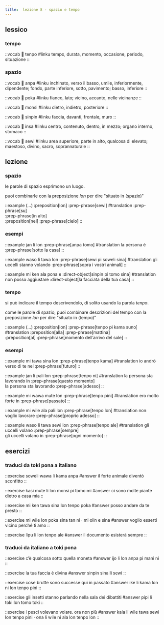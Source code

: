 ```yaml
---
title:  lezione 8 - spazio e tempo 
---
```


## lessico
### tempo
::vocab
󱥫 tenpo
#linku
tempo, durata, momento, occasione, periodo, situazione
::

### spazio
::vocab
󱤅 anpa
#linku
inchinato, verso il basso, umile, inferiormente, dipendente; fondo, parte inferiore, sotto, pavimento; basso, inferiore
::

::vocab
󱥒 poka
#linku
fianco, lato; vicino, accanto, nelle vicinanze
::

::vocab
󱤸 monsi
#linku
dietro, indietro, posteriore
::

::vocab
󱥟 sinpin
#linku
faccia, davanti, frontale, muro
::

::vocab
󱤏 insa
#linku
centro, contenuto, dentro, in mezzo; organo interno, stomaco
::

::vocab
󱥚 sewi
#linku
area superiore, parte in alto, qualcosa di elevato; maestoso, divino, sacro, soprannaturale
::

## lezione
### spazio
le parole di spazio esprimono un luogo.

puoi combinarle con la preposizione *lon* per dire "situato in (spazio)"

::example
(...) :preposition[lon] :prep-phrase[sewi]
#translation
:prep-phrase[su] \
:prep-phrase[in alto] \
:preposition[nel] :prep-phrase[cielo]
::

### esempi

::example
jan li lon :prep-phrase[anpa tomo]
#translation
la persona è :prep-phrase[sotto la casa]
::

::example
waso li tawa lon :prep-phrase[sewi pi soweli sina]
#translation
gli uccelli stanno volando :prep-phrase[sopra i vostri animali]
::

::example
mi ken ala pona e :direct-object[sinpin pi tomo sina]
#translation
non posso aggiustare :direct-object[la facciata della tua casa]
::

### tempo
si può indicare il tempo descrivendolo, di solito usando la parola *tenpo*.

come le parole di spazio, puoi combinare descrizioni del tempo con la preposizione *lon* per dire "situato in (tempo)" 

::example
(...) :preposition[lon] :prep-phrase[tenpo pi kama suno]
#translation
:preposition[alla] :prep-phrase[mattina] \
:preposition[al] :prep-phrase[momento dell’arrivo del sole]
::

### esempi
::example
mi tawa sina lon :prep-phrase[tenpo kama]
#translation
io andrò verso di te nel :prep-phrase[futuro]
::

::example
jan li pali lon :prep-phrase[tenpo ni]
#translation
la persona sta lavorando in :prep-phrase[questo momento] \
la persona sta lavorando :prep-phrase[adesso]
::

::example
mi wawa mute lon :prep-phrase[tenpo pini]
#translation
ero molto forte in :prep-phrase[passato]
::

::example
mi wile ala pali lon :prep-phrase[tenpo lon]
#translation
non voglio lavorare :prep-phrase[proprio adesso]
::

::example
waso li tawa sewi lon :prep-phrase[tenpo ale]
#translation
gli uccelli volano :prep-phrase[sempre] \
gli uccelli volano in :prep-phrase[ogni momento]
::

## esercizi
### traduci da toki pona a italiano
::exercise
soweli wawa li kama anpa
#answer
il forte animale diventò sconfitto
::

::exercise
kasi mute li lon monsi pi tomo mi
#answer
ci sono molte piante dietro a casa mia
::

::exercise
mi ken tawa sina lon tenpo poka
#answer
posso andare da te presto
::

::exercise
mi wile lon poka sina tan ni · mi olin e sina
#answer
voglio esserti vicino perché ti amo
::

::exercise
lipu li lon tenpo ale
#answer
il documento esisterà sempre
::

### traduci da italiano a toki pona
::exercise
c’è qualcosa sotto quella moneta
#answer
ijo li lon anpa pi mani ni
::

::exercise
la tua faccia è divina
#answer
sinpin sina li sewi
::

::exercise
cose brutte sono successe qui in passato
#answer
ike li kama lon ni lon tenpo pini
::

::exercise
gli insetti stanno parlando nella sala dei dibattiti
#answer
pipi li toki lon tomo toki
::

::exercise
i pesci volevano volare. ora non più
#answer
 kala li wile tawa sewi lon tenpo pini · ona li wile ni ala lon tenpo lon 
::